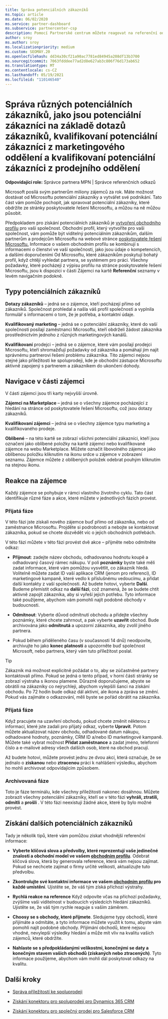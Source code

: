 ```yaml
---
title: Správa potenciálních zákazníků
ms.topic: article
ms.date: 06/02/2020
ms.service: partner-dashboard
ms.subservice: partnercenter-csp
description: Pomocí Partnerské centrum můžete reagovat na referenční odkazy a spravovat nové, existující a archivované potenciální zákazníky a referenční odkazy. Zjistěte také, jak v budoucnu získat další referenční seznam.
author: sroy
ms.author: sroy
ms.localizationpriority: medium
ms.custom: SEOMAY.20
ms.openlocfilehash: dd34a30cf21a90ac7781ed84945a208df13b3700
ms.sourcegitcommit: 7063fdddee77ad2d8e627ab3c806f76d173ab652
ms.translationtype: MT
ms.contentlocale: cs-CZ
ms.lasthandoff: 05/19/2021
ms.locfileid: "110146540"
---
```

# <a name="manage-different-leads-like-customer-inquiries-marketing-qualified-leads-and-sales-qualified-leads"></a>Správa různých potenciálních zákazníků, jako jsou potenciální zákazníci na základě dotazů zákazníků, kvalifikovaní potenciální zákazníci z marketingového oddělení a kvalifikovaní potenciální zákazníci z prodejního oddělení

**Odpovídající role:** Správce partnera MPN | Správce referenčních odkazů

Microsoft posílá svým partnerům miliony zájemců za rok. Máte možnost dostávat od Microsoftu potenciální zákazníky a vytvářet své podnikání. Tato část vám pomůže pochopit, jak spravovat potenciální zákazníky, které obdržíte ze stránky poskytovatele řešení Microsoftu, a můžou na ně můžou působit.

Předpokladem pro získání potenciálních zákazníků je [vytvoření obchodního profilu](create-a-marketing-profile.md) pro vaši společnost. Obchodní profil, který vytvoříte pro vaši společnost, vám pomůže být viditelný potenciálním zákazníkům, dalším partnerům a prodejcům Microsoftu na webové stránce [poskytovatele řešení Microsoftu.](https://www.microsoft.com/solution-providers/home) Informace o vašem obchodním profilu se kombinují s informacemi o členství ve vaší společnosti, jako jsou údaje o kompetencích, a dalšími doporučeními Od Microsoftu, které zákazníkům poskytují bohatý profil, když chtějí vyhledat partnera, se systémem pro práci. Všechny požadavky, které pocházejí z výpisu profilu na stránce  poskytovatele řešení Microsoftu, jsou k dispozici v části Zájemci na kartě **Referenční** seznamy v levém navigačním podokně.

## <a name="types-of-leads"></a>Typy potenciálních zákazníků

**Dotazy zákazníků** – jedná se o zájemce, kteří pocházejí přímo od zákazníků. Společnost prohledal a našla váš profil společnosti a vyplnila formulář s informacemi o tom, že je potřeba, a kontaktní údaje.

**Kvalifikovaný marketing** – jedná se o potenciální zákazníky, které do vaší společnosti posílají zaměstnanci Microsoftu, kteří obdrželi žádost zákazníka prostřednictvím jednoho z různých marketingových kanálů.

**Kvalifikovaní** prodejci – jedná se o zájemce, které vám posílají prodejci Microsoftu, kteří shromažďují požadavky od zákazníka a pomáhají jim najít správnému partnerovi řešení problému zákazníka. Tito zájemci nejsou stejné jako příležitosti ke spoluprodeji, kde je obchodní zástupce Microsoftu aktivně zapojený s partnerem a zákazníkem do ukončení dohody.

## <a name="navigating-the-leads-section"></a>Navigace v části zájemci

V části zájemci jsou tři karty nejvyšší úrovně. 

**Zájemci na Marketplace** – jedná se o všechny zájemce pocházející z hledání na stránce od poskytovatele řešení Microsoftu, což jsou dotazy zákazníků.

**Kvalifikovaní zájemci** – jedná se o všechny zájemce typu marketing a kvalifikovaného prodeje.

**Oblíbené** – na této kartě se zobrazí všichni potenciální zákazníci, kteří jsou označeni jako oblíbené položky na kartě zájemci nebo kvalifikované zájemce na webu Marketplace. Můžete označit libovolného zájemce jako oblíbenou položku kliknutím na ikonu srdce u zájemce v zobrazení seznamu. Zájemce můžete z oblíbených položek odebrat pouhým kliknutím na stejnou ikonu.

## <a name="responding-to-a-lead"></a>Reakce na zájemce

Každý zájemce se pohybuje v rámci vlastního životního cyklu. Tato část identifikuje různé fáze a akce, které můžete v jednotlivých fázích provést.

### <a name="received-stage"></a>Přijatá fáze

V této fázi jste získali nového zájemce buď přímo od zákazníka, nebo od zaměstnance Microsoftu. Projděte si podrobnosti a nebojte se kontaktovat zákazníka, pokud se chcete dozvědět víc o jejich obchodních potřebách.

V této fázi můžete v této fázi provést dvě akce – přijměte nebo odmítněte odkaz:

- **Přijmout**: zadejte název obchodu, odhadovanou hodnotu koupě a odhadovaný časový rámec nákupu. V poli **poznámky** byste také měli zadat informace, které vám pomůžou vysvětlit, co zákazník hledá. Volitelně můžete zadat ID vaší aplikace CRM (jenom pro referenci), ID marketingové kampaně, které vedlo k příslušnému vedoucímu, a přidat další kontakty z vaší společnosti. Až budete hotovi, vyberte **Další**. Budeme přemístit odkaz na **další fázi**, což znamená, že se budete chtít aktivně zapojit zákazníka, aby si vyřeší jejich potřebu. Tyto informace také použijeme, abychom vám pomohli najít podobné obchody v budoucnosti. 

- **Odmítnout**: Vyberte důvod odmítnutí obchodu a přidejte všechny poznámky, které chcete zahrnout, a pak vyberte **uzavřít** obchod. Bude archivována jako **odmítnutá** a upozorní zákazníka, aby zvolil jiného partnera.

- Pokud během přiděleného času (v současnosti 14 dnů) neodpovíte, archivujte ho jako **konec platnosti** a upozorněte buď společnost Microsoft, nebo partnera, který vám tuto příležitost poslal.

> [!TIP]
> Zákazník má možnost explicitně požádat o to, aby se zúčastněné partnery kontaktovali přímo. Pokud se jedná o tento případ, v horní části stránky se zobrazí výstraha s ikonou plamene. Důrazně doporučujeme, abyste se obrátili na zákazníky co nejrychleji, abychom vylepšili šanci na získání obchodu. Po 72 hodin bude odkaz dál aktivní, ale ikona a zpráva se změní. Pokud vás zajímáte o odkazování, měli byste se pořád obrátit na zákazníka.

### <a name="accepted-stage"></a>Přijatá fáze

Když pracujete na uzavření obchodu, pokud chcete změnit některou z informací, které jste zadali pro přijatý odkaz, vyberte **Upravit**. Potom můžete aktualizovat název obchodu, odhadované datum nákupu, odhadované hodnoty, poznámky, CRM ID a/nebo ID marketingové kampaně.  Můžete také vybrat možnost **Přidat zaměstnance** a zadat jméno, telefonní číslo a e-mailové adresy všech dalších osob, které na obchod pracují.

Až budete hotovi, můžete provést jednu ze dvou akcí, která označuje, že se jednalo o **získanou** nebo **ztracenou** práci k nahlášení výsledku, abychom ho mohli archivovat odpovídajícím způsobem.

### <a name="archived-stage"></a>Archivovaná fáze

Toto je fáze terminálu, kde všechny příležitosti nakonec dosáhnou. Můžete zobrazit všechny potenciální zákazníky, kteří se v této fázi **vyhráli, ztratili, odmítli** a **prošli** . V této fázi neexistují žádné akce, které by bylo možné provést.

## <a name="getting-more-leads"></a>Získání dalších potenciálních zákazníků

Tady je několik tipů, které vám pomůžou získat vhodnější referenční informace:

- **Vyberte klíčová slova a předvolby, které reprezentují vaše jedinečné znalosti a obchodní model ve vašem [obchodním profilu](create-a-marketing-profile.md)**. Odebrat klíčová slova, která by generovala reference, která vám nejsou zajímat. Pokud se nechcete zajímat o firmy určité velikosti, aktualizujte tuto předvolbu.

- **Zkontrolujte své kontaktní informace ve vašem [obchodním profilu](create-a-marketing-profile.md) pro každé umístění**. Ujistěte se, že váš tým získá příchozí výstrahy.

- **Rychlá reakce na reference** Když odpovíte včas na příchozí požadavky, zvýšíme vaši viditelnost v budoucích výsledcích hledání zákazníků. Ujistěte se, že váš tým rychle reaguje s vaším záměrem.

- **Choosy se s obchody, které přijmete**. Sledujeme typy obchodů, které přijímáte a odmítáte, a tyto informace můžete využít k tomu, abyste vám pomohli najít podobné obchody. Přijímání obchodů, které nejsou vhodné, nevylepší výsledky hledání a může mít vliv na kvalitu vašich zájemců, které obdržíte.

- **Nahlaste se s předpokládanými velikostmi, konečnými se daty a konečným stavem vašich obchodů (získaných nebo ztracených)**. Tyto informace použijeme, abychom vám mohli dál poskytovat odkazy na kvalitu.

## <a name="next-steps"></a>Další kroky

- [Správa příležitostí ke spoluprodeji](manage-co-sell-opportunities.md)

- [Získání konektoru pro spoluprodeji pro Dynamics 365 CRM](connector-dynamics.md)

- [Získání konektoru pro společný prodej pro Salesforce CRM](connector-salesforce.md)
